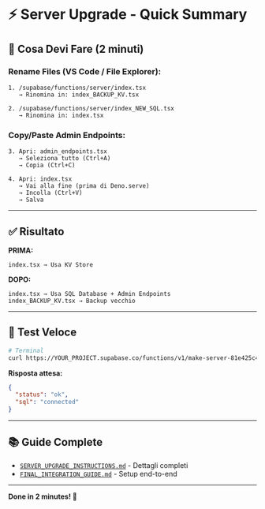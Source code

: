 # ⚡ Server Upgrade - Quick Summary

## 🎯 Cosa Devi Fare (2 minuti)

### **Rename Files (VS Code / File Explorer):**

```
1. /supabase/functions/server/index.tsx
   → Rinomina in: index_BACKUP_KV.tsx

2. /supabase/functions/server/index_NEW_SQL.tsx
   → Rinomina in: index.tsx
```

### **Copy/Paste Admin Endpoints:**

```
3. Apri: admin_endpoints.tsx
   → Seleziona tutto (Ctrl+A)
   → Copia (Ctrl+C)

4. Apri: index.tsx
   → Vai alla fine (prima di Deno.serve)
   → Incolla (Ctrl+V)
   → Salva
```

---

## ✅ Risultato

**PRIMA:**
```
index.tsx → Usa KV Store
```

**DOPO:**
```
index.tsx → Usa SQL Database + Admin Endpoints
index_BACKUP_KV.tsx → Backup vecchio
```

---

## 🧪 Test Veloce

```bash
# Terminal
curl https://YOUR_PROJECT.supabase.co/functions/v1/make-server-81e425c4/health
```

**Risposta attesa:**
```json
{
  "status": "ok",
  "sql": "connected"
}
```

---

## 📚 Guide Complete

- [`SERVER_UPGRADE_INSTRUCTIONS.md`](/SERVER_UPGRADE_INSTRUCTIONS.md) - Dettagli completi
- [`FINAL_INTEGRATION_GUIDE.md`](/FINAL_INTEGRATION_GUIDE.md) - Setup end-to-end

---

**Done in 2 minutes! 🚀**
